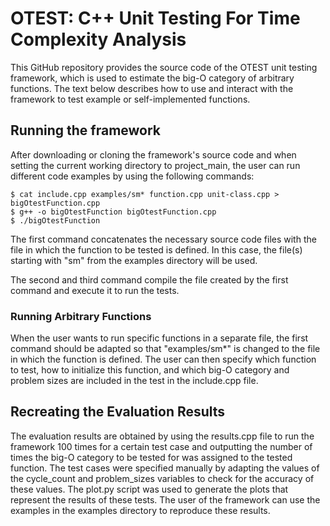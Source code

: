 # OTEST: C++ Unit Testing For Time Complexity Analysis

This GitHub repository provides the source code of the OTEST unit testing framework, which is used to estimate the big-O category of arbitrary functions. The text below describes how to use and interact with the framework to test example or self-implemented functions. 

## Running the framework
After downloading or cloning the framework's source code and when setting the current working directory to project_main, the user can run different code examples by using the following commands:

    $ cat include.cpp examples/sm* function.cpp unit-class.cpp > 
    bigOtestFunction.cpp
    $ g++ -o bigOtestFunction bigOtestFunction.cpp
    $ ./bigOtestFunction


The first command concatenates the necessary source code files with the file in which the function to be tested is defined. In this case, the file(s) starting with "sm" from the examples directory will be used. 

The second and third command compile the file created by the first command and execute it to run the tests. 

### Running Arbitrary Functions
When the user wants to run specific functions in a separate file, the first command should be adapted so that "examples/sm*" is changed to the file in which the function is defined. The user can then specify which function to test, how to initialize this function, and which big-O category and problem sizes are included in the test in the include.cpp file. 

## Recreating the Evaluation Results
The evaluation results are obtained by using the results.cpp file to run the framework 100 times for a certain test case and outputting the number of times the big-O category to be tested for was assigned to the tested function. The test cases were specified manually by adapting the values of the cycle_count and problem_sizes variables to check for the accuracy of these values. The plot.py script was used to generate the plots that represent the results of these tests. The user of the framework can use the examples in the examples directory to reproduce these results. 